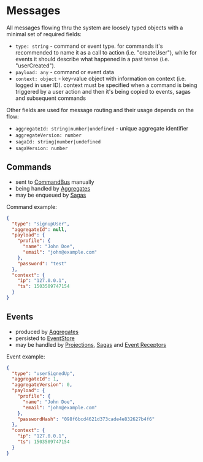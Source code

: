 # Messages

[Middleware]: ../../Middleware/README.md "Middleware"
[Aggregate]: ../Aggregate/README.md "Aggregate"
[Saga]: ../Saga/README.md
[Projection]: ../Projection/README.md
[Receptor]: ../EventReceptor/README.md

All messages flowing thru the system are loosely typed objects with a minimal set of required fields:

* `type: string` - command or event type. for commands it's recommended to name it as a call to action (i.e. "createUser"), while for events it should describe what happened in a past tense (i.e. "userCreated").
* `payload: any` - command or event data
* `context: object` - key-value object with information on context (i.e. logged in user ID). context must be specified when a command is being triggered by a user action and then it's being copied to events, sagas and subsequent commands

Other fields are used for message routing and their usage depends on the flow:

* `aggregateId: string|number|undefined` - unique aggregate identifier
* `aggregateVersion: number` 
* `sagaId: string|number|undefined`
* `sagaVersion: number`


## Commands

* sent to [CommandBus][Middleware] manually
* being handled by [Aggregates][Aggregate]
* may be enqueued by [Sagas][Saga]


Command example:

```json
{
  "type": "signupUser",
  "aggregateId": null,
  "payload": {
    "profile": {
      "name": "John Doe",
      "email": "john@example.com"
    }, 
    "password": "test"
  },
  "context": {
    "ip": "127.0.0.1",
    "ts": 1503509747154
  }
}
```


## Events

* produced by [Aggregates][Aggregate]
* persisted to [EventStore][Middleware]
* may be handled by [Projections][Projection], [Sagas][Saga] and [Event Receptors][Receptor]

Event example:

```json
{
  "type": "userSignedUp",
  "aggregateId": 1,
  "aggregateVersion": 0,
  "payload": {
    "profile": {
      "name": "John Doe",
      "email": "john@example.com"
    }, 
    "passwordHash": "098f6bcd4621d373cade4e832627b4f6"
  },
  "context": {
    "ip": "127.0.0.1",
    "ts": 1503509747154
  }
}
```
